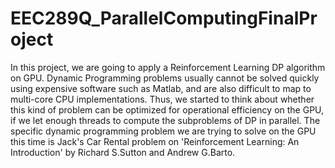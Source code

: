 # EEC289Q_ParallelComputingFinalProject
In this project, we are going to apply a Reinforcement Learning DP algorithm on GPU. Dynamic Programming problems usually cannot be solved quickly using expensive software such as Matlab, and are also difficult to map to multi-core CPU implementations. Thus, we started to think about whether this kind of problem can be optimized for operational efficiency on the GPU, if we let enough threads to compute the subproblems of DP in parallel.
The specific dynamic programming problem we are trying to solve on the GPU this time is Jack's Car Rental problem on 'Reinforcement Learning: An Introduction' by Richard S.Sutton and Andrew G.Barto.

